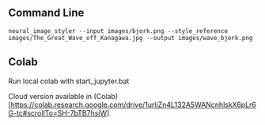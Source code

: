 ## Command Line
`neural_image_styler --input images/bjork.png --style_reference images/The_Great_Wave_off_Kanagawa.jpg --output images/wave_bjork.png`

## Colab
Run local colab with start_jupyter.bat

Cloud version available in (Colab)[https://colab.research.google.com/drive/1urljZn4L132A5WANcnhlskX6pLr6G-tc#scrollTo=SH-7bTB7hsjW]
